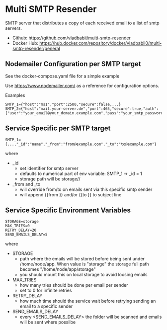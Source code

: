 # Multi SMTP Resender

SMTP server that distributes a copy of each received email to a list of smtp servers.

* Github: https://github.com/vladbabii/multi-smtp-resender
* Docker Hub: https://hub.docker.com/repository/docker/vladbabii0/multi-smtp-resender/general


## Nodemailer Configuration per SMTP target
See the docker-compose.yaml file for a simple example

Use https://www.nodemailer.com/ as a reference for configuration options.

Examples
```
SMTP_1={"host":"ms1","port":2500,"secure":false,...}
SMTP_2={"host":"mail.your-server.de","port":465,"secure":true,"auth":{"user":"your_email@your_domain.example.com","pass":"your_smtp_password"},"_from":"your_email@your_domain.example.com","_id":"external_sender"}

```

## Service Specific per SMTP target
```
SMTP_1={...,"_id":"name","_from":"from@example.com","_to":"to@example.com"}
```
where
* _id
  * set identifier for smtp server
  * defaults to numerical part of env variable: SMTP_1 -> _id = 1
  * storage path will be storage/<value of _id>/
* _from and _to
  * will override from/to on emails sent via this specific smtp sender
  * will append {{from <original from email address>}} and/or {{to <original to email address>}} to subject line


## Service Specific Environment Variables
```
STORAGE=storage
MAX_TRIES=0
RETRY_DELAY=20
SEND_EMAILS_DELAY=5
```
where
* STORAGE
  * path where the emails will be stored before being sent under /home/node/app. When value is "storage" the storage full path becomes "/home/node/app/storage"
  * you should mount this on local storage to avoid loosing emails
* MAX_TRIES
  * how many tries should be done per email per sender
  * set to 0 for infinite retries
* RETRY_DELAY
  * how much time should the service wait before retrying sending an email to a specific sender
* SEND_EMAILS_DELAY
  * every <SEND_EMAILS_DELAY> the folder will be scanned and emails will be sent where possilbe
